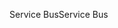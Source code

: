 <span data-ttu-id="c14a8-101">Service Bus</span><span class="sxs-lookup"><span data-stu-id="c14a8-101">Service Bus</span></span>